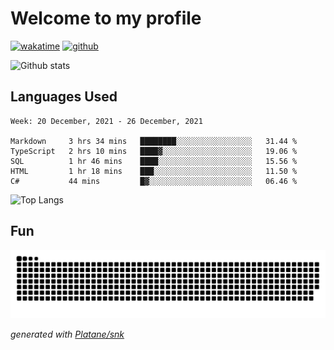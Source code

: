 # Welcome to my profile

[![wakatime](https://wakatime.com/badge/user/82c377cd-a54c-404c-b7df-177b313ca539.svg)](https://wakatime.com/@82c377cd-a54c-404c-b7df-177b313ca539)
[![github](https://img.shields.io/github/followers/xinthose?logo=github&style=plastic)](https://github.com/alanhamlett?tab=followers)

![Github stats](https://github-readme-stats.vercel.app/api?username=xinthose&show_icons=true&theme=radical&count_private=true)

## Languages Used

<!--START_SECTION:waka-->
```text
Week: 20 December, 2021 - 26 December, 2021

Markdown     3 hrs 34 mins   ████████░░░░░░░░░░░░░░░░░   31.44 % 
TypeScript   2 hrs 10 mins   ████▓░░░░░░░░░░░░░░░░░░░░   19.06 % 
SQL          1 hr 46 mins    ████░░░░░░░░░░░░░░░░░░░░░   15.56 % 
HTML         1 hr 18 mins    ███░░░░░░░░░░░░░░░░░░░░░░   11.50 % 
C#           44 mins         █▓░░░░░░░░░░░░░░░░░░░░░░░   06.46 % 
```
<!--END_SECTION:waka-->

![Top Langs](https://github-readme-stats.vercel.app/api/top-langs/?username=xinthose)

## Fun
![github contribution grid snake animation](https://raw.githubusercontent.com/xinthose/xinthose/output/github-contribution-grid-snake.svg)

_generated with [Platane/snk](https://github.com/Platane/snk)_

